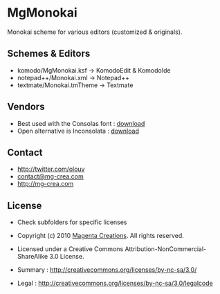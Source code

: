 # MgMonokai #

Monokai scheme for various editors (customized & originals).

## Schemes & Editors ##

* komodo/MgMonokai.ksf					-> KomodoEdit & KomodoIde
* notepad++/Monokai.xml					-> Notepad++
* textmate/Monokai.tmTheme				-> Textmate

## Vendors ##

* Best used with the Consolas font : [download](http://www.microsoft.com/downloads/en/details.aspx?familyid=22e69ae4-7e40-4807-8a86-b3d36fab68d3&displaylang=en)
* Open alternative is Inconsolata : [download](http://www.levien.com/type/myfonts/inconsolata.html)

## Contact ##

* <http://twitter.com/olouv>
* [contact@mg-crea.com](mailto:contact@mg-crea.com)
* <http://mg-crea.com>

## License ##

* Check subfolders for specific licenses

* Copyright (c) 2010 [Magenta Creations](http://mg-crea.com). All rights reserved.
* Licensed under a Creative Commons Attribution-NonCommercial-ShareAlike 3.0 License.
*  Summary : <http://creativecommons.org/licenses/by-nc-sa/3.0/>
*  Legal : <http://creativecommons.org/licenses/by-nc-sa/3.0/legalcode>
